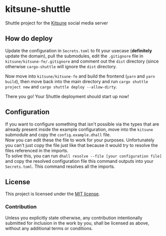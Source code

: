 # kitsune-shuttle

Shuttle project for the [Kitsune](https://github.com/kitsune-soc/kitsune) social media server

## How do deploy

Update the configuration in `Secrets.toml` to fit your usecase (**definitely** update the domain), pull the submodules, edit the `.gitignore` file in `kitsune/kitsune-fe/.gitignore` and comment out the `dist` directory (since otherwise `cargo-shuttle` will ignore the `dist` directory.  

Now move into `kitsune/kitsune-fe` and build the frontend (`yarn` and `yarn build`), then move back into the main directory and run `cargo shuttle project new` and `cargo shuttle deploy --allow-dirty`.

There you go! Your Shuttle deployment should start up now!

## Configuration

If you want to configure something that isn't possible via the types that are already present inside the example configuration, move into the `kitsune` submodule and copy the `config.example.dhall` file.  
Now you can edit these the file to work for your purposes. Unfortunately you can't just copy the file just like that because it would try to resolve the files referenced in the imports.  
To solve this, you can run `dhall resolve --file [your configuration file]` and copy the resolved configuration file this command outputs into your `Secrets.toml`. This command resolves all the imports.

## License

This project is licensed under the [MIT license](http://opensource.org/licenses/MIT).

### Contribution

Unless you explicitly state otherwise, any contribution intentionally submitted for inclusion in the work by you, 
shall be licensed as above, without any additional terms or conditions.

